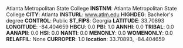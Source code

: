 
Atlanta Metropolitan State College
**INSTNM**: Atlanta Metropolitan State College 
**CITY**: Atlanta 
**INSTURL**: www.atlm.edu 
**HIGHDEG**: Bachelor's degree 
**CONTROL**: Public 
**ST_FIPS**: Georgia 
**LATITUDE**: 33.70893 
**LONGITUDE**: -84.404659 
**HBCU**: 0.0 
**PBI**: 1.0 
**ANNHI**: 0.0 
**TRIBAL**: 0.0 
**AANAPII**: 0.0 
**HSI**: 0.0 
**NANTI**: 0.0 
**MENONLY**: 0.0 
**WOMENONLY**: 0.0 
**RELAFFIL**: None 
**CURROPER**: 1.0 
**location**: 33.70893, -84.404659 